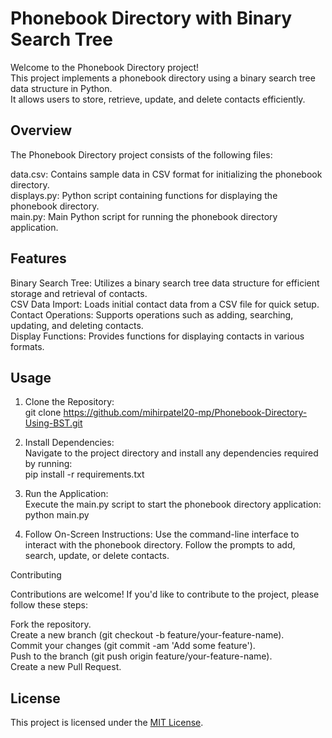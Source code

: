 # Phonebook Directory with Binary Search Tree

Welcome to the Phonebook Directory project!  
This project implements a phonebook directory using a binary search tree data structure in Python.  
It allows users to store, retrieve, update, and delete contacts efficiently.  

## Overview

The Phonebook Directory project consists of the following files:  

data.csv: Contains sample data in CSV format for initializing the phonebook directory.  
displays.py: Python script containing functions for displaying the phonebook directory.  
main.py: Main Python script for running the phonebook directory application.  

## Features

Binary Search Tree: Utilizes a binary search tree data structure for efficient storage and retrieval of contacts.  
CSV Data Import: Loads initial contact data from a CSV file for quick setup.  
Contact Operations: Supports operations such as adding, searching, updating, and deleting contacts.  
Display Functions: Provides functions for displaying contacts in various formats.  

## Usage

1. Clone the Repository:  
    git clone https://github.com/mihirpatel20-mp/Phonebook-Directory-Using-BST.git

3. Install Dependencies:  
    Navigate to the project directory and install any dependencies required by running:  
        pip install -r requirements.txt  
  
4. Run the Application:  
    Execute the main.py script to start the phonebook directory application:  
        python main.py  
5. Follow On-Screen Instructions:
    Use the command-line interface to interact with the phonebook directory. Follow the prompts to add, search, update, or delete contacts.

   
Contributing

Contributions are welcome! If you'd like to contribute to the project, please follow these steps:  

Fork the repository.  
Create a new branch (git checkout -b feature/your-feature-name).  
Commit your changes (git commit -am 'Add some feature').  
Push to the branch (git push origin feature/your-feature-name).  
Create a new Pull Request.  

## License

This project is licensed under the [MIT License](LICENSE).
